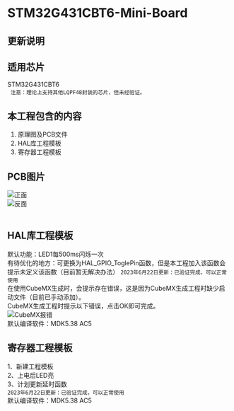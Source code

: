 # STM32G431CBT6-Mini-Board
## 更新说明

## 适用芯片
STM32G431CBT6<br>
``` 注意：理论上支持其他LQPF48封装的芯片，但未经验证。```
<br>

## 本工程包含的内容
1. 原理图及PCB文件
2. HAL库工程模板
3. 寄存器工程模板

## PCB图片
![正面](https://github.com/Harvey8665/STM32G431CBT6-Mini-Board/blob/master/picture/zhengmian.png)<br>
![反面](https://github.com/Harvey8665/STM32G431CBT6-Mini-Board/blob/master/picture/beimian.png)<br>
<br>

## HAL库工程模板
默认功能：LED1每500ms闪烁一次<br>
有待优化的地方：可更换为HAL_GPIO_ToglePin函数，但是本工程加入该函数会提示未定义该函数（目前暂无解决办法）
```2023年6月22日更新：已验证完成，可以正常使用```<br>
在使用CubeMX生成时，会提示存在错误，这是因为CubeMX生成工程时缺少启动文件（目前已手动添加）。<br>
CubeMX生成工程时提示以下错误，点击OK即可完成。<br>
![CubeMX报错](https://github.com/Harvey8665/STM32G431CBT6-Mini-Board/blob/master/picture/Cube_MX_Error.png)<br>
默认编译软件：MDK5.38 AC5<br>

## 寄存器工程模板
1、新建工程模板<br>
2、上电后LED亮<br>
3、计划更新延时函数<br>
```2023年6月22日更新：已验证完成，可以正常使用```<br>
默认编译软件：MDK5.38 AC5<br>